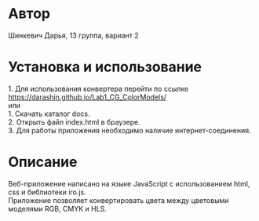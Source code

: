 # Автор
Шинкевич Дарья, 13 группа, вариант 2
# Установка и использование
  1\. Для использования конвертера перейти по ссылке https://darashin.github.io/Lab1_CG_ColorModels/  
или  
1\. Скачать каталог docs.  
2\. Открыть файл index.html в браузере.  
3\. Для работы приложения необходимо наличие интернет-соединения.  
# Описание
Веб-приложение написано на языке JavaScript с использованием html, css и библиотеки iro.js.  
Приложение позволяет конвертировать цвета между цветовыми моделями RGB, CMYK и HLS.
